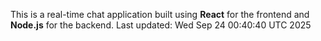 This is a real-time chat application built using **React** for the frontend and **Node.js** for the backend.
Last updated: Wed Sep 24 00:40:40 UTC 2025
